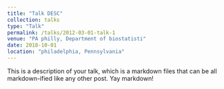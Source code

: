 ```yaml
---
title: "Talk DESC"
collection: talks
type: "Talk"
permalink: /talks/2012-03-01-talk-1
venue: "PA philly, Department of biostatisti"
date: 2018-10-01
location: "philadelphia, Pennsylvania"
---
```


This is a description of your talk, which is a markdown files that can be all markdown-ified like any other post. Yay markdown!
